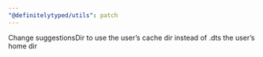 ```yaml
---
"@definitelytyped/utils": patch
---
```


Change suggestionsDir to use the user’s cache dir instead of .dts the user’s home dir
